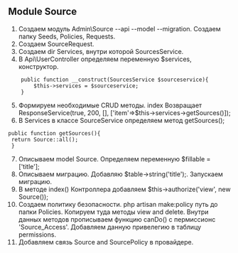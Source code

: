## Module Source
1. Создаем модуль Admin\Source --api --model --migration. Создаем папку Seeds, Policies, Requests. 
2. Создаем SourceRequest.
3. Создаем dir Services, внутри которой SourcesService.
4. В Api\UserController определяем переменную $services, конструктор. 
```
    public function __construct(SourcesService $sourceservice){
        $this->services = $sourceservice;
    }
 ```
 5. Формируем необходимые CRUD методы. index Возвращает ResponseService(true, 200, [], ['item'=>$this->services->getSources()]);
 6. В Services в классе SourceService определяем метод getSources();
 ```
 public function getSources(){
  return Source::all();
  }
  ```
  7. Описываем model Source. Определяем переменную $fillable = ['title']; 
  8. Описываем миграцию. Добавляю $table->string('title');. Запускаем миграцию. 
  9. В методе index() Контроллера добавляем $this->authorize('view', new Source()); 
  10. Создаем политику безопасности. php artisan make:policy путь до папки Policies. Копируем туда методы view and delete. Внутри данных методов прописываем функцию canDo() c пермиссионс 'Source_Access'. Добавляем данную привелегию в таблицу permissions.
  11. Добавляем связь Source and SourcePolicy в провайдере.
